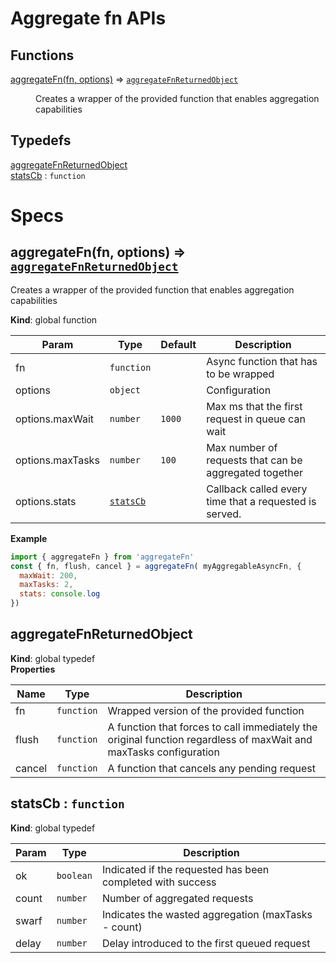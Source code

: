 <!-------------------------------------------------------------------->
<!--                            WARNING!                            -->
<!-------------------------------------------------------------------->
<!--                                                                -->
<!-- THIS IS AN AUTOGENERATED FILE. DO NOT EDIT THIS FILE DIRECTLY. -->
<!-- but run the following script $ npm run build                   -->
<!--                                                                -->
<!-------------------------------------------------------------------->
<!-------------------------------------------------------------------->

# Aggregate fn APIs
## Functions

<dl>
<dt><a href="#aggregateFn">aggregateFn(fn, options)</a> ⇒ <code><a href="#aggregateFnReturnedObject">aggregateFnReturnedObject</a></code></dt>
<dd><p>Creates a wrapper of the provided function that enables aggregation capabilities</p>
</dd>
</dl>

## Typedefs

<dl>
<dt><a href="#aggregateFnReturnedObject">aggregateFnReturnedObject</a></dt>
<dd></dd>
<dt><a href="#statsCb">statsCb</a> : <code>function</code></dt>
<dd></dd>
</dl>

# Specs
<a name="aggregateFn"></a>

## aggregateFn(fn, options) ⇒ [<code>aggregateFnReturnedObject</code>](#aggregateFnReturnedObject)
Creates a wrapper of the provided function that enables aggregation capabilities

**Kind**: global function  

| Param | Type | Default | Description |
| --- | --- | --- | --- |
| fn | <code>function</code> |  | Async function that has to be wrapped |
| options | <code>object</code> |  | Configuration |
| options.maxWait | <code>number</code> | <code>1000</code> | Max ms that the first request in queue can wait |
| options.maxTasks | <code>number</code> | <code>100</code> | Max number of requests that can be aggregated together |
| options.stats | [<code>statsCb</code>](#statsCb) |  | Callback called every time that a requested is served. |

**Example**  
```js
import { aggregateFn } from 'aggregateFn'
const { fn, flush, cancel } = aggregateFn( myAggregableAsyncFn, {
  maxWait: 200,
  maxTasks: 2,
  stats: console.log
})
```
<a name="aggregateFnReturnedObject"></a>

## aggregateFnReturnedObject
**Kind**: global typedef  
**Properties**

| Name | Type | Description |
| --- | --- | --- |
| fn | <code>function</code> | Wrapped version of the provided function |
| flush | <code>function</code> | A function that forces to call immediately the original function regardless of maxWait and maxTasks configuration |
| cancel | <code>function</code> | A function that cancels any pending request |

<a name="statsCb"></a>

## statsCb : <code>function</code>
**Kind**: global typedef  

| Param | Type | Description |
| --- | --- | --- |
| ok | <code>boolean</code> | Indicated if the requested has been completed with success |
| count | <code>number</code> | Number of aggregated requests |
| swarf | <code>number</code> | Indicates the wasted aggregation (maxTasks - count) |
| delay | <code>number</code> | Delay introduced to the first queued request |

